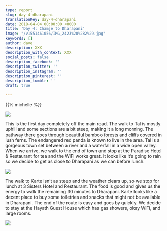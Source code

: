 ```yaml
---
type: report
slug: day-4-dharapani
translationKey: day-4-dharapani
date: 2018-04-04 00:00:00 +0000
title: 'Day 4: Chamje to Dharapani'
image: "/v1551461056/IMG_2423%20%282%29.jpg"
keywords: []
author: dave
description: XXX
description_with_context: XXX
social_posts: false
description_facebook: ''
description_twitter: ''
description_instagram: ''
description_pinterest: ''
description_tumblr: ''
draft: true

---
```

{{% michelle %}}

![](https://res.cloudinary.com/wildernessprime/image/upload/w_800,dpr_auto/v1551461056/IMG_2423%20%282%29.jpg)

This is the first day completely off the main road. The walk to Tal is mostly uphill and some sections are a bit steep, making it a long morning. The pathway there goes through beautiful bamboo forests and cliffs covered in lush ferns. The endangered red panda is known to live in the area. Tal is a gorgeous town set between a river and a waterfall in a wide open valley. When we arrive, we walk to the end of town and stop at the Paradise Hotel & Restaurant for tea and the WiFi works great. It looks like it’s going to rain so we decide to get as close to Dharapani as we can before lunch.

![](https://res.cloudinary.com/wildernessprime/image/upload/w_800,dpr_auto/v1551460744/IMG_2390.jpg#portrait)

The walk to Karte isn’t as steep and the weather clears up, so we stop for lunch at 3 Sisters Hotel and Restaurant. The food is good and gives us the energy to walk the remaining 30 minutes to Dharapani. Karte looks like a decent place to buy some toiletries and snacks that might not be available in Dharapani. The end of the route is easy and goes by quickly. We decide to stay at the Hayath Guest House which has gas showers, okay WiFi, and large rooms.

![](https://res.cloudinary.com/wildernessprime/image/upload/w_800,dpr_auto/v1551461678/IMG_2435.jpg)